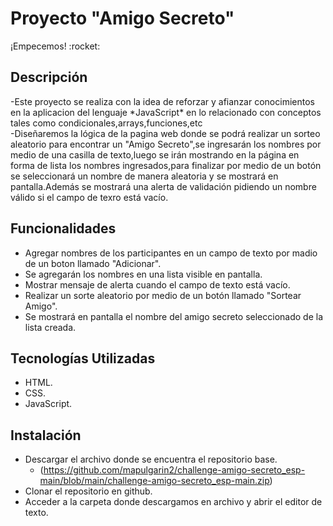 <h1>Proyecto "Amigo Secreto"</h1>
¡Empecemos! :rocket:
<h2>Descripción</h2>
<p>-Este proyecto se realiza con la idea de reforzar y afianzar conocimientos en la aplicacion del lenguaje *JavaScript*
en lo relacionado con conceptos tales como condicionales,arrays,funciones,etc
<br>-Diseñaremos la lógica de la pagina web donde se podrá realizar un sorteo aleatorio para encontrar un "Amigo Secreto",se ingresarán los nombres por medio de una casilla de texto,luego se irán mostrando en la página en forma de lista los nombres ingresados,para finalizar por medio de un botón se seleccionará un nombre de manera aleatoria y se mostrará en pantalla.Además se mostrará una alerta de validación pidiendo un nombre válido si el campo de texro está vacío.</br></p>

<h2>Funcionalidades</h2>

* Agregar nombres de los participantes en un campo de texto por madio de un boton llamado "Adicionar".
* Se agregarán los nombres en una lista visible en pantalla.
* Mostrar mensaje de alerta cuando el campo de texto está vacío.
* Realizar un sorte aleatorio por medio de un botón llamado "Sortear Amigo".
* Se mostrará en pantalla el nombre del amigo secreto seleccionado de la lista creada. 

<h2>Tecnologías Utilizadas</h2>

* HTML.
* CSS.
* JavaScript.

<h2>Instalación</h2>

* Descargar el archivo donde se encuentra el repositorio base.
   * (https://github.com/mapulgarin2/challenge-amigo-secreto_esp-main/blob/main/challenge-amigo-secreto_esp-main.zip) 
* Clonar el repositorio en github.
* Acceder a la carpeta donde descargamos en archivo y abrir el editor de texto.

  

  


